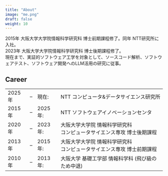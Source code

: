```yaml
---
title: "About"
image: "me.png"
draft: false
weight: 10
---
```


2015年 大阪大学大学院情報科学研究科 博士前期課程修了。同年 NTT研究所に入社。<br>
2023年 大阪大学大学院情報科学研究科 博士後期課程修了。<br>
現在まで、実証的ソフトウェア工学を対象として、ソースコード解析、ソフトウェアテスト、ソフトウェア開発へのLLM活用の研究に従事。

<a href="https://scholar.google.com/citations?hl=en&user=BCusIZwAAAAJ" class="icons8-google-scholar my-icon"></a>
<a href="https://twitter.com/_knukio" class="icons8-twitter my-icon"></a>
<a href="https://github.com/knukio" class="icons8-github my-icon"></a>

## Career
<table class="career">
    <tbody>
        <tr>
            <td class="year">2025年</td>
            <td class="year hyphen">&ndash;</td>
            <td class="year">現在:</td>
            <td class="desc">NTT コンピュータ&データサイエンス研究所</td>
        </tr>
        <tr>
            <td class="year">2015年</td>
            <td class="year hyphen">&ndash;</td>
            <td class="year">2025年:</td>
            <td class="desc">NTT ソフトウェアイノベーションセンタ</td>
        </tr>
        <tr>
            <td class="year">2020年</td>
            <td class="year hyphen">&ndash;</td>
            <td class="year">2023年:</td>
            <td class="desc">大阪大学大学院 情報科学研究科 <br> コンピュータサイエンス専攻 博士後期課程</td>
        </tr>
        <tr>
            <td class="year">2013年</td>
            <td class="year hyphen">&ndash;</td>
            <td class="year">2015年:</td>
            <td class="desc">大阪大学大学院 情報科学研究科 <br> コンピュータサイエンス専攻 博士前期課程</td>
        </tr>
        <tr>
            <td class="year">2010年</td>
            <td class="year hyphen">&ndash;</td>
            <td class="year">2013年:</td>
            <td class="desc">大阪大学 基礎工学部 情報科学科 (飛び級のため中退)</td>
        </tr>
    </tbody>
</table>